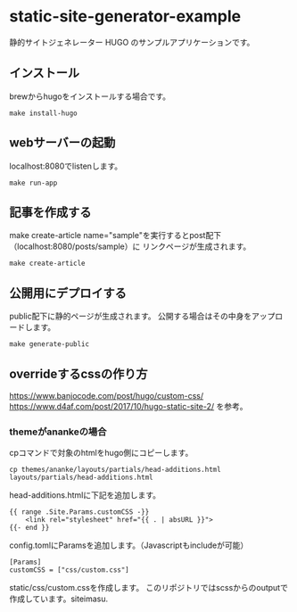 # static-site-generator-example
静的サイトジェネレーター HUGO のサンプルアプリケーションです。

## インストール
brewからhugoをインストールする場合です。
```
make install-hugo
```

## webサーバーの起動
localhost:8080でlistenします。
```
make run-app
```

## 記事を作成する
make create-article name="sample"を実行するとpost配下（localhost:8080/posts/sample）に
リンクページが生成されます。
```
make create-article
```

## 公開用にデプロイする
public配下に静的ページが生成されます。
公開する場合はその中身をアップロードします。
```
make generate-public
```

## overrideするcssの作り方
https://www.banjocode.com/post/hugo/custom-css/
https://www.d4af.com/post/2017/10/hugo-static-site-2/
を参考。

### themeがanankeの場合
cpコマンドで対象のhtmlをhugo側にコピーします。
```
cp themes/ananke/layouts/partials/head-additions.html layouts/partials/head-additions.html
```

head-additions.htmlに下記を追加します。
```
{{ range .Site.Params.customCSS -}}
    <link rel="stylesheet" href="{{ . | absURL }}">
{{- end }}
```

config.tomlにParamsを追加します。（Javascriptもincludeが可能）
```
[Params]
customCSS = ["css/custom.css"]
```

static/css/custom.cssを作成します。
このリポジトリではscssからのoutputで作成しています。siteimasu.

